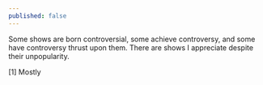```yaml
---
published: false
---
```


Some shows are born controversial, some achieve controversy, and some have controversy thrust upon them. There are shows I appreciate despite their unpopularity.

[1] Mostly